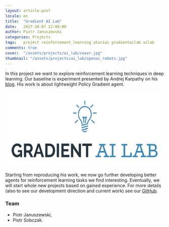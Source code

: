 ```yaml
---
layout: article-post
locale: en
title:  "Gradient AI Lab"
date:   2017-10-07 12:00:00
author: Piotr Januszewski
categories: Projects
tags:	project reinforcement_learning atariai gradientailab ailab
comments: true
cover:  "/assets/projects/ai_lab/cover.jpg"
thumbnail: "/assets/projects/ai_lab/openai_robots.jpg"
---
```


In this project we want to explore reinforcement learning techniques in deep learning. Our baseline is experiment presented by Andrej Karpathy on his [blog](http://karpathy.github.io/2016/05/31/rl/). His work is about lightweight Policy Gradient agent.  

<p align="center"><img width="600" height="240" src ="/assets/projects/ai_lab/logo.jpg" /></p>

Starting from reproducing his work, we now go further developing better agents for reinforcement learning tasks we find interesting. Eventually, we will start whole new projects based on gained experience. For more details (also to see our development direction and current work) see our [GitHub](https://github.com/piojanu/AtariAI).

### Team
- Piotr Januszewski,
- Piotr Sobczak.

